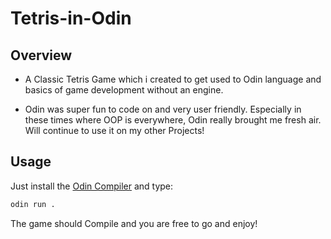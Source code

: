 # Tetris-in-Odin

## Overview
- A Classic Tetris Game which i created to get used to Odin language and basics of game development without an engine.

- Odin was super fun to code on and very user friendly. Especially in these times where OOP is everywhere, Odin really brought me fresh air. Will continue to use it on my other Projects!

## Usage
Just install the [Odin Compiler](https://odin-lang.org/) and type:
```bash
odin run .
```

The game should Compile and you are free to go and enjoy!




